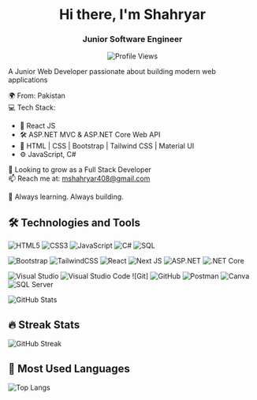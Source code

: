 <div align="center">
<h1 align="center">Hi there, I'm Shahryar</h1>

<h3 align="center"><strong>Junior Software Engineer</strong></h3>

![Profile Views](https://komarev.com/ghpvc/?username=Shahryar70&style=flat-square&color=blue)
</div>

A Junior Web Developer passionate about building modern web applications

🌍 From: Pakistan  
💻 Tech Stack:  
- 🧠 React JS 
- 🛠 ASP.NET MVC & ASP.NET Core Web API 
- 🎨 HTML | CSS | Bootstrap | Tailwind CSS | Material UI
- ⚙️ JavaScript, C#

🎯 Looking to grow as a Full Stack Developer  
📫 Reach me at: mshahryar408@gmail.com 

🚀 Always learning. Always building.

## 🛠 Technologies and Tools

<!-- Languages -->
![HTML5](https://img.shields.io/badge/HTML5-E34F26?style=for-the-badge&logo=html5&logoColor=white)
![CSS3](https://img.shields.io/badge/CSS3-1572B6?style=for-the-badge&logo=css3&logoColor=white)
![JavaScript](https://img.shields.io/badge/JavaScript-F7DF1E?style=for-the-badge&logo=javascript&logoColor=black)
![C#](https://img.shields.io/badge/C%23-239120?style=for-the-badge&logo=c-sharp&logoColor=white)
<img src="https://img.shields.io/badge/SQL-025E8C?style=for-the-badge&logo=postgresql&logoColor=white" alt="SQL"/>

<!-- franeworks -->
![Bootstrap](https://img.shields.io/badge/Bootstrap-563D7C?style=for-the-badge&logo=bootstrap&logoColor=white)
![TailwindCSS](https://img.shields.io/badge/TailwindCSS-38B2AC?style=for-the-badge&logo=tailwind-css&logoColor=white)
![React](https://img.shields.io/badge/React-20232A?style=for-the-badge&logo=react&logoColor=61DAFB)
![Next JS](https://img.shields.io/badge/Next.js-000000?style=for-the-badge&logo=nextdotjs&logoColor=white)
![ASP.NET](https://img.shields.io/badge/ASP.NET-512BD4?style=for-the-badge&logo=dotnet&logoColor=white)
![.NET Core](https://img.shields.io/badge/.NET_Core-5C2D91?style=for-the-badge&logo=dotnet&logoColor=white)

<!-- Tools -->
![Visual Studio](https://img.shields.io/badge/Visual%20Studio-5C2D91?style=for-the-badge&logo=visual-studio&logoColor=white)
![Visual Studio Code](https://img.shields.io/badge/VS%20Code-007ACC?style=for-the-badge&logo=visual-studio-code&logoColor=white)
![Git]
![GitHub](https://img.shields.io/badge/GitHub-181717?style=for-the-badge&logo=github&logoColor=white)
![Postman](https://img.shields.io/badge/Postman-FF6C37?style=for-the-badge&logo=postman&logoColor=white)
![Canva](https://img.shields.io/badge/Canva-00C4CC?style=for-the-badge&logo=canva&logoColor=white)
<img src="https://img.shields.io/badge/SQL_Server-CC2927?style=for-the-badge&logo=microsoftsqlserver&logoColor=white" alt="SQL Server"/>

![GitHub Stats](https://github-readme-stats.vercel.app/api?username=Shahryar70&show_icons=true&theme=default)

## 🔥 Streak Stats

![GitHub Streak](https://github-readme-streak-stats.herokuapp.com?user=Shahryar70&theme=default&hide_border=false)

## 📘 Most Used Languages

![Top Langs](https://github-readme-stats.vercel.app/api/top-langs/?username=Shahryar70&layout=compact&theme=default)

